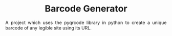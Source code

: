 <h1 align='center'> Barcode Generator </h1>

<p align='justify'> A project which uses the pyqrcode library in python to create a unique barcode of any legible site using its URL.</p>
